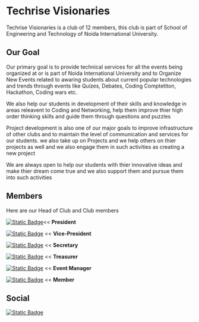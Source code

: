 # Techrise Visionaries

Techrise Visionaries is a club of 12 members, this club is part of School of Engineering and Technology 
of Noida International University.

## Our Goal

Our primary goal is to provide technical services for all the events being organized at or is part of 
Noida International University and to Organize New Events related to awaring students about
current popular technologies and trends through events like Quizes, Debates, Coding Comptetiton, Hackathon,
Coding wars etc.

We also help our students in development of their skills and knowledge in areas
releavent to Coding and Networking, help them improve thier high order thinking skills
and guide them through questions and puzzles

Project development is also one of our major goals to improve infrastructure of other clubs
and to maintain the level of communication and services for our students.
we also take up on Projects and we help others on thier projects as well
and we also engage them in such activities as creating a new project

We are always open to help our students with thier innovative ideas and make thier
dream come true and we also support them and pursue them into such activities



## Members

Here are our Head of Club and Club members

[![Static Badge](https://img.shields.io/badge/Ankitchauhan1412004-green?logo=github)](https://github.com/Ankitchauhan1412004)<< **President**

[![Static Badge](https://img.shields.io/badge/69ravencoder69-blue?style=flat&logo=github&logoColor=white)](https://github.com/69ravencoder69) << **Vice-President**

[![Static Badge](https://img.shields.io/badge/Aaroecode-yellow?style=flat&logo=github&logoColor=white)](https://github.com/Aaroecode) << **Secretary**

[![Static Badge](https://img.shields.io/badge/Shivansh212-golden?style=flat&logo=github)](https://github.com/Shivansh212) << **Treasurer**

[![Static Badge](https://img.shields.io/badge/Priyan20-red?style=flat&logo=github)](https://github.com/Priyan20) << **Event Manager**

[![Static Badge](https://img.shields.io/badge/shivGitprofile-yellow?style=flat&logo=github&logoColor=white)](https://github.com/shivGitprofile/Procode.git) << **Member**



## Social

[![Static Badge](https://img.shields.io/badge/LinkedIn-%230A66C2?style=for-the-badge&logo=linkedin)](https://www.linkedin.com/company/techrise-visionaries-technical-club-niu-set)


